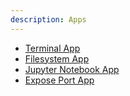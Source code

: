 ```yaml
---
description: Apps
---
```


- [Terminal App](/docs/apps/terminal/)
- [Filesystem App](/docs/apps/filesystem/)
- [Jupyter Notebook App](/docs/apps/jupyter-notebook/)
- [Expose Port App](/docs/apps/expose-port/)
